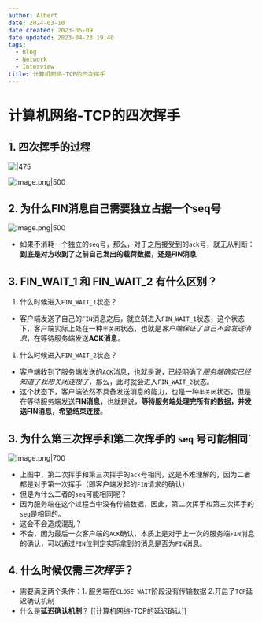 ```yaml
---
author: Albert
date: 2024-03-10
date created: 2023-05-09
date updated: 2023-04-23 19:40
tags:
  - Blog
  - Network
  - Interview
title: 计算机网络-TCP的四次挥手
---
```


# 计算机网络-TCP的四次挥手

## 1. 四次挥手的过程

![|475](https://img-20221128.oss-cn-shanghai.aliyuncs.com/img-2023-05/20240310203607.png)

![image.png|500](https://img-20221128.oss-cn-shanghai.aliyuncs.com/img-2022-11/20230421155336.png)

## 2. 为什么FIN消息自己需要独立占据一个seq号

![image.png|500](https://img-20221128.oss-cn-shanghai.aliyuncs.com/img-2022-11/20230423154454.png)

- 如果不消耗一个独立的`seq`号，那么，对于之后接受到的`ack`号，就无从判断：**到底是对方收到了之前自己发出的载荷数据，还是FIN消息**

## 3. FIN_WAIT_1 和 FIN_WAIT_2 有什么区别？

1. 什么时候进入`FIN_WAIT_1`状态？

- 客户端发送了自己的`FIN`消息之后，就立刻进入`FIN_WAIT_1`状态，这个状态下，客户端实际上处在一种`半关闭`状态，也就是*客户端保证了自己不会发送消息*，在等待服务端发送**ACK消息**。

1. 什么时候进入`FIN_WAIT_2`状态？

- 客户端收到了服务端发送的`ACK`消息，也就是说，已经明确了*服务端确实已经知道了我想关闭连接了*，那么，此时就会进入`FIN_WAIT_2`状态。
- 这个状态下，客户端依然不具备发送消息的能力，也是一种`半关闭`状态，但是在等待服务端发送**FIN消息**，也就是说，**等待服务端处理完所有的数据，并发送FIN消息，希望结束连接**。

## 3. 为什么第三次挥手和第二次挥手的 `seq` 号可能相同`

![image.png|700](https://img-20221128.oss-cn-shanghai.aliyuncs.com/img-2022-11/20230423163033.png)

- 上图中，第二次挥手和第三次挥手的`ack`号相同，这是不难理解的，因为二者都是对于第一次挥手（即客户端发起的`FIN`请求的确认）
- 但是为什么二者的`seq`可能相同呢？
- 因为服务端在这个过程当中没有传输数据，因此，第二次挥手和第三次挥手的`seq`是相同的。
- 这会不会造成混乱？
- 不会，因为最后一次客户端的`ACK`确认，本质上是对于上一次的服务端`FIN`消息的确认，可以通过`FIN`位判定实际拿到的消息是否为`FIN`消息。

## 4. 什么时候仅需*三次挥手*？

- 需要满足两个条件：1. 服务端在`CLOSE_WAIT`阶段没有传输数据 2.开启了`TCP`延迟确认机制
- 什么是**延迟确认机制**？
  [[计算机网络-TCP的延迟确认]]
